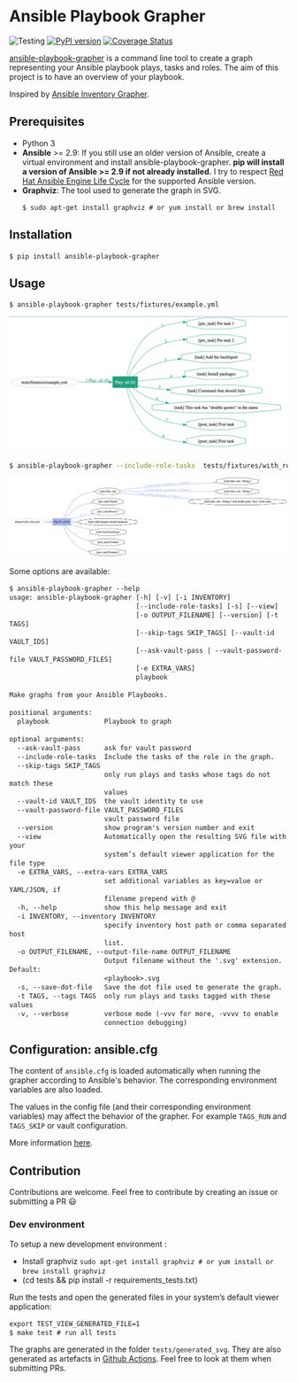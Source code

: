 # Ansible Playbook Grapher

![Testing](https://github.com/haidaraM/ansible-playbook-grapher/workflows/Testing/badge.svg)
[![PyPI version](https://badge.fury.io/py/ansible-playbook-grapher.svg)](https://badge.fury.io/py/ansible-playbook-grapher)
[![Coverage Status](https://coveralls.io/repos/github/haidaraM/ansible-playbook-grapher/badge.svg?branch=main)](https://coveralls.io/github/haidaraM/ansible-playbook-grapher?branch=main)

[ansible-playbook-grapher](https://github.com/haidaraM/ansible-playbook-grapher) is a command line tool to create a
graph representing your Ansible playbook plays, tasks and roles. The aim of this project is to have an overview of your
playbook.

Inspired by [Ansible Inventory Grapher](https://github.com/willthames/ansible-inventory-grapher).

## Prerequisites

- Python 3
- **Ansible** >= 2.9: If you still use an older version of Ansible, create a virtual environment and install
  ansible-playbook-grapher.
  **pip will install a version of Ansible >= 2.9 if not already installed.** I try to
  respect [Red Hat Ansible Engine Life Cycle](https://access.redhat.com/support/policy/updates/ansible-engine) for the
  supported Ansible version.
- **Graphviz**: The tool used to generate the graph in SVG.
  ```shell script
  $ sudo apt-get install graphviz # or yum install or brew install
  ```

## Installation

```shell script
$ pip install ansible-playbook-grapher
```

## Usage

```shell
$ ansible-playbook-grapher tests/fixtures/example.yml
```

![Example](https://raw.githubusercontent.com/haidaraM/ansible-playbook-grapher/main/img/example.png)

```bash
$ ansible-playbook-grapher --include-role-tasks  tests/fixtures/with_roles.yml
```

![Example](https://raw.githubusercontent.com/haidaraM/ansible-playbook-grapher/main/img/with_roles.png)

Some options are available:

```
$ ansible-playbook-grapher --help
usage: ansible-playbook-grapher [-h] [-v] [-i INVENTORY]
                                [--include-role-tasks] [-s] [--view]
                                [-o OUTPUT_FILENAME] [--version] [-t TAGS]
                                [--skip-tags SKIP_TAGS] [--vault-id VAULT_IDS]
                                [--ask-vault-pass | --vault-password-file VAULT_PASSWORD_FILES]
                                [-e EXTRA_VARS]
                                playbook

Make graphs from your Ansible Playbooks.

positional arguments:
  playbook              Playbook to graph

optional arguments:
  --ask-vault-pass      ask for vault password
  --include-role-tasks  Include the tasks of the role in the graph.
  --skip-tags SKIP_TAGS
                        only run plays and tasks whose tags do not match these
                        values
  --vault-id VAULT_IDS  the vault identity to use
  --vault-password-file VAULT_PASSWORD_FILES
                        vault password file
  --version             show program's version number and exit
  --view                Automatically open the resulting SVG file with your
                        system’s default viewer application for the file type
  -e EXTRA_VARS, --extra-vars EXTRA_VARS
                        set additional variables as key=value or YAML/JSON, if
                        filename prepend with @
  -h, --help            show this help message and exit
  -i INVENTORY, --inventory INVENTORY
                        specify inventory host path or comma separated host
                        list.
  -o OUTPUT_FILENAME, --output-file-name OUTPUT_FILENAME
                        Output filename without the '.svg' extension. Default:
                        <playbook>.svg
  -s, --save-dot-file   Save the dot file used to generate the graph.
  -t TAGS, --tags TAGS  only run plays and tasks tagged with these values
  -v, --verbose         verbose mode (-vvv for more, -vvvv to enable
                        connection debugging)
```

## Configuration: ansible.cfg

The content of `ansible.cfg` is loaded automatically when running the grapher according to Ansible's behavior. The
corresponding environment variables are also loaded.

The values in the config file (and their corresponding environment variables) may affect the behavior of the grapher.
For example `TAGS_RUN` and `TAGS_SKIP` or vault configuration.

More information [here](https://docs.ansible.com/ansible/latest/reference_appendices/config.html).

## Contribution

Contributions are welcome. Feel free to contribute by creating an issue or submitting a PR :smiley:

### Dev environment

To setup a new development environment :

- Install graphviz `sudo apt-get install graphviz # or yum install or brew install graphviz`
- (cd tests && pip install -r requirements_tests.txt)

Run the tests and open the generated files in your system’s default viewer application:

```shell script
export TEST_VIEW_GENERATED_FILE=1
$ make test # run all tests
```

The graphs are generated in the folder `tests/generated_svg`. They are also generated as artefacts
in [Github Actions](https://github.com/haidaraM/ansible-playbook-grapher/actions). Feel free to look at them when
submitting PRs.
